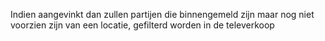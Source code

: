 Indien aangevinkt dan zullen partijen die binnengemeld zijn maar nog niet voorzien zijn van een locatie, gefilterd worden in de televerkoop